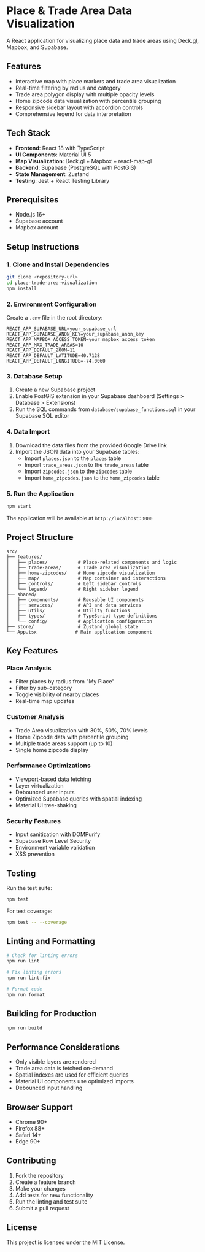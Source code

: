 # Place & Trade Area Data Visualization

A React application for visualizing place data and trade areas using Deck.gl, Mapbox, and Supabase.

## Features

- Interactive map with place markers and trade area visualization
- Real-time filtering by radius and category
- Trade area polygon display with multiple opacity levels
- Home zipcode data visualization with percentile grouping
- Responsive sidebar layout with accordion controls
- Comprehensive legend for data interpretation

## Tech Stack

- **Frontend**: React 18 with TypeScript
- **UI Components**: Material UI 5
- **Map Visualization**: Deck.gl + Mapbox + react-map-gl
- **Backend**: Supabase (PostgreSQL with PostGIS)
- **State Management**: Zustand
- **Testing**: Jest + React Testing Library

## Prerequisites

- Node.js 16+
- Supabase account
- Mapbox account

## Setup Instructions

### 1. Clone and Install Dependencies

```bash
git clone <repository-url>
cd place-trade-area-visualization
npm install
```

### 2. Environment Configuration

Create a `.env` file in the root directory:

```env
REACT_APP_SUPABASE_URL=your_supabase_url
REACT_APP_SUPABASE_ANON_KEY=your_supabase_anon_key
REACT_APP_MAPBOX_ACCESS_TOKEN=your_mapbox_access_token
REACT_APP_MAX_TRADE_AREAS=10
REACT_APP_DEFAULT_ZOOM=11
REACT_APP_DEFAULT_LATITUDE=40.7128
REACT_APP_DEFAULT_LONGITUDE=-74.0060
```

### 3. Database Setup

1. Create a new Supabase project
2. Enable PostGIS extension in your Supabase dashboard (Settings > Database > Extensions)
3. Run the SQL commands from `database/supabase_functions.sql` in your Supabase SQL editor

### 4. Data Import

1. Download the data files from the provided Google Drive link
2. Import the JSON data into your Supabase tables:
   - Import `places.json` to the `places` table
   - Import `trade_areas.json` to the `trade_areas` table
   - Import `zipcodes.json` to the `zipcodes` table
   - Import `home_zipcodes.json` to the `home_zipcodes` table

### 5. Run the Application

```bash
npm start
```

The application will be available at `http://localhost:3000`

## Project Structure

```
src/
├── features/
│   ├── places/           # Place-related components and logic
│   ├── trade-areas/      # Trade area visualization
│   ├── home-zipcodes/    # Home zipcode visualization
│   ├── map/              # Map container and interactions
│   ├── controls/         # Left sidebar controls
│   └── legend/           # Right sidebar legend
├── shared/
│   ├── components/       # Reusable UI components
│   ├── services/         # API and data services
│   ├── utils/            # Utility functions
│   ├── types/            # TypeScript type definitions
│   └── config/           # Application configuration
├── store/                # Zustand global state
└── App.tsx              # Main application component
```

## Key Features

### Place Analysis
- Filter places by radius from "My Place"
- Filter by sub-category
- Toggle visibility of nearby places
- Real-time map updates

### Customer Analysis
- Trade Area visualization with 30%, 50%, 70% levels
- Home Zipcode data with percentile grouping
- Multiple trade areas support (up to 10)
- Single home zipcode display

### Performance Optimizations
- Viewport-based data fetching
- Layer virtualization
- Debounced user inputs
- Optimized Supabase queries with spatial indexing
- Material UI tree-shaking

### Security Features
- Input sanitization with DOMPurify
- Supabase Row Level Security
- Environment variable validation
- XSS prevention

## Testing

Run the test suite:

```bash
npm test
```

For test coverage:

```bash
npm test -- --coverage
```

## Linting and Formatting

```bash
# Check for linting errors
npm run lint

# Fix linting errors
npm run lint:fix

# Format code
npm run format
```

## Building for Production

```bash
npm run build
```

## Performance Considerations

- Only visible layers are rendered
- Trade area data is fetched on-demand
- Spatial indexes are used for efficient queries
- Material UI components use optimized imports
- Debounced input handling

## Browser Support

- Chrome 90+
- Firefox 88+
- Safari 14+
- Edge 90+

## Contributing

1. Fork the repository
2. Create a feature branch
3. Make your changes
4. Add tests for new functionality
5. Run the linting and test suite
6. Submit a pull request

## License

This project is licensed under the MIT License.